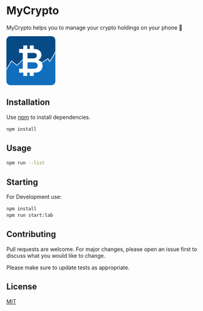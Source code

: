 # MyCrypto

MyCrypto helps you to manage your crypto holdings on your phone 💸

<a href="https://timokluser-dev.github.io/UEK_M335_MyCrypto/" target="_blank">
  <img src="resources/icon.png" style="width: 128px; height: 128px" />
</a>

## Installation

Use [npm](https://www.npmjs.com/) to install dependencies.

```bash
npm install
```

## Usage

```bash
npm run --list
```

## Starting

For Development use:

```bash
npm install
npm run start:lab
```

## Contributing

Pull requests are welcome. For major changes, please open an issue first to discuss what you would
like to change.

Please make sure to update tests as appropriate.

## License

[MIT](https://choosealicense.com/licenses/mit/)
